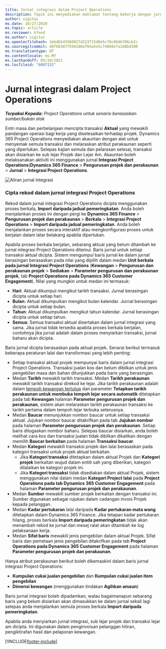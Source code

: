 ```yaml
---
title: Jurnal integrasi dalam Project Operations
description: Topik ini menyediakan maklumat tentang bekerja dengan jurnal integrasi dalam Project Operations.
author: sigitac
ms.date: 10/27/2020
ms.topic: article
ms.reviewer: kfend
ms.author: sigitac
ms.openlocfilehash: 3ebdb543560027d223715d0e5c70c864b706cb2c
ms.sourcegitcommit: 40f68387f594180af64a5e5c748b6efa188bd300
ms.translationtype: HT
ms.contentlocale: ms-MY
ms.lasthandoff: 05/10/2021
ms.locfileid: "6007152"
---
```

# <a name="integration-journal-in-project-operations"></a>Jurnal integrasi dalam Project Operations

_**Terpakai Kepada:** Project Operations untuk senario berasaskan sumber/bukan stok_

Entri masa dan perbelanjaan mencipta transaksi **Aktual** yang mewakili pandangan operasi bagi kerja yang diselesaikan terhadap projek. Dynamics 365 Project Operations menyediakan akauntan dengan alat untuk menyemak semula transaksi dan melaraskan atribut perakaunan seperti yang diperlukan. Selepas kajian semula dan pelarasan selesai, transaksi akan disiarkan ke sub lejar Projek dan Lejar Am. Akauntan boleh melaksanakan aktiviti ini menggunakan jurnal **Integrasi Project Operations**(**Dynamics 365 Finance** > **Pengurusan projek dan perakaunan** > **Jurnal** > **Integrasi Project Operations**.

![Aliran jurnal integrasi](./media/IntegrationJournal.png)

### <a name="create-records-in-the-project-operations-integration-journal"></a>Cipta rekod dalam jurnal integrasi Project Operations

Rekod dalam jurnal integrasi Project Operations dicipta menggunakan proses berkala, **Import daripada jadual pemeringkatan**. Anda boleh menjalankan proses ini dengan pergi ke **Dynamics 365 Finance** > **Pengurusan projek dan perakaunan** > **Berkala** > **Integrasi Project Operations** > **Import daripada jadual pemeringkatan**. Anda boleh menjalankan proses secara interaktif atau mengkonfigurasi proses untuk berjalan dalam latar belakang apabila diperlukan.

Apabila proses berkala berjalan, sebarang aktual yang belum ditambah ke jurnal integrasi Project Operations ditemui. Baris jurnal untuk setiap transaksi aktual dicipta.
Sistem mengumpul baris jurnal ke dalam jurnal berasingan berasaskan pada nilai yang dipilih dalam medan **Unit berkala pada jurnal Integrasi Project Operations** (**Kewangan** > **Pengurusan dan perakaunan projek** > **Sediakan** > **Parameter pengurusan dan perakaunan projek**, tab **Project Operations pada Dynamics 365 Customer Engagement**). Nilai yang mungkin untuk medan ini termasuk:

  - **Hari**: Aktual dikumpul mengikut tarikh transaksi. Jurnal berasingan dicipta untuk setiap hari.
  - **Bulan**: Aktual dikumpulkan mengikut bulan kalendar. Jurnal berasingan dicipta untuk setiap bulan.
  - **Tahun**: Aktual dikumpulkan mengikut tahun kalendar. Jurnal berasingan dicipta untuk setiap tahun.
  - **Semua**: Semua transaksi aktual disertakan dalam jurnal integrasi yang sama. Jika jurnal tidak tersedia apabila proses berkala berjalan, contohnya jika jurnal adalah dalam proses menyiarkan transaksi, jurnal baharu akan dicipta.

Baris jurnal dicipta berasaskan pada aktual projek. Senarai berikut termasuk beberapa peraturan lalai dan transformasi yang lebih penting:

  - Setiap transaksi aktual projek mempunyai baris dalam jurnal integrasi Project Operations. Transaksi jualan kos dan belum dibilkan untuk jenis pengebilan masa dan bahan ditunjukkan pada baris yang berasingan.
  - Medan **Tarikh** mewakili tarikh transaksi. Medan **Tarikh perakaunan** mewakili tarikh transaksi direkod ke lejar. Jika tarikh perakaunan adalah dalam [tempoh kewangan tertutup](/dynamics365/finance/general-ledger/close-general-ledger-at-period-end) dan parameter **Tetapkan tarikh perakaunan untuk membuka tempoh lejar secara automatik** ditetapkan pada tab **Kewangan** halaman **Parameter pengurusan projek dan perakaunan**, sistem akan melaraskan tarikh perakaunan transaksi ke tarikh pertama dalam tempoh lejar terbuka seterusnya.
  - Medan **Baucar** menunjukkan nombor baucar untuk setiap transaksi aktual. Jujukan nombor baucar ditakrifkan pada tab **Jujukan nombor** pada halaman **Parameter pengurusan projek dan perakaunan**. Setiap baris ditugaskan nombor baharu. Selepas baucar disiarkan, anda boleh melihat cara kos dan transaksi jualan tidak dibilkan dikaitkan dengan memilih **Baucar berkaitan** pada halaman **Transaksi baucar**.
  - Medan **Kategori** mewakili transaksi projek dan lalai berasaskan pada kategori transaksi untuk projek aktual berkaitan.
    - Jika **Kategori transaksi** ditetapkan dalam aktual Projek dan **Kategori projek** berkaitan wujud dalam entiti sah yang diberikan, kategori dilalaikan ke kategori projek ini.
    - Jika **Kategori transaksi** tidak disediakan dalam aktual Projek, sistem menggunakan nilai dalam medan **Kategori Project lalai** pada **Project Operations pada tab Dynamics 365 Customer Engagement** pada halaman **Parameter pengurusan projek dan perakaunan**.
  - Medan **Sumber** mewakili sumber projek berkaitan dengan transaksi ini. Sumber digunakan sebagai rujukan dalam cadangan invois Projek kepada pelanggan.
  - Medan **Kadar pertukaran** lalai daripada **Kadar pertukaran mata wang** ditetapkan dalam Dynamics 365 Finance. Jika tetapan kadar pertukaran hilang, proses berkala **Import daripada pemeringkatan** tidak akan menambah rekod ke jurnal dan mesej ralat akan ditambah ke log pelaksanaan kerja.
  - Medan **Sifat baris** mewakili jenis pengebilan dalam aktual Projek. Sifat baris dan pemetaan jenis pengebilan ditakrifkan pada tab **Project Operations pada Dynamics 365 Customer Engagement** pada halaman **Parameter pengurusan projek dan perakaunan**.

Hanya atribut perakaunan berikut boleh dikemaskini dalam baris jurnal integrasi Project Operations:

- **Kumpulan cukai jualan pengebilan** dan **Kumpulan cukai jualan item pengebilan**
- **Dimensi kewangan** (menggunakan tindakan **Agihkan amaun**)

Baris jurnal integrasi boleh dipadamkan, walau bagaimanapun sebarang baris yang belum disiarkan akan dimasukkan ke dalam jurnal sekali lagi selepas anda menjalankan semula proses berkala **Import daripada pemeringkatan**.

Apabila anda menyiarkan jurnal integrasi, sub lejar projek dan transaksi lejar am dicipta. Ini digunakan dalam penginvoisan pelanggan hiliran, pengiktirafan hasil dan pelaporan kewangan.


[!INCLUDE[footer-include](../includes/footer-banner.md)]